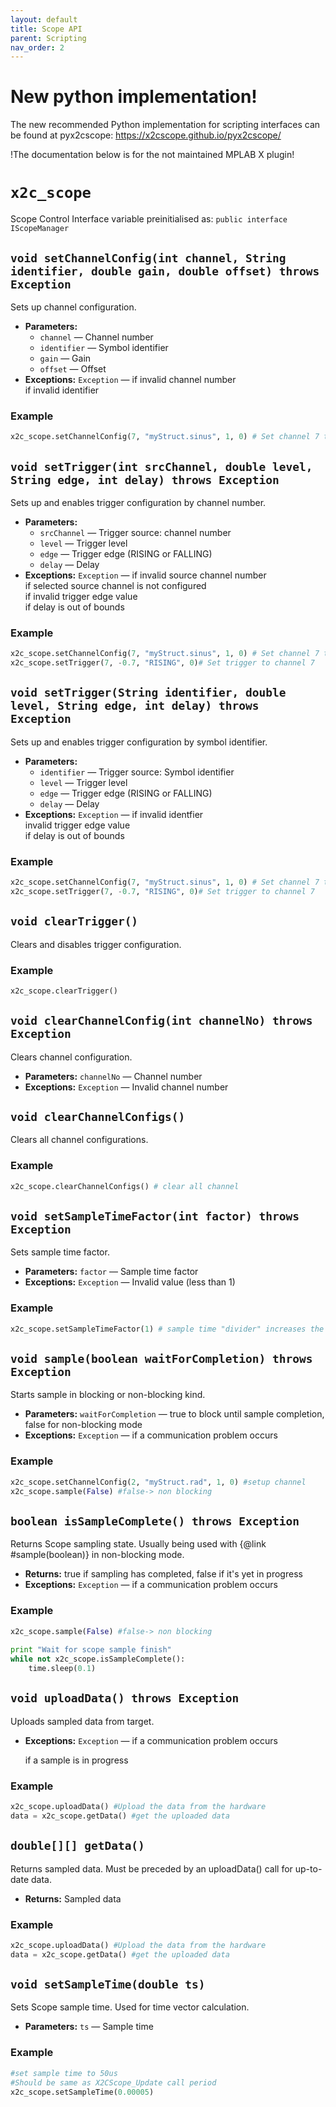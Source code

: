 ```yaml
---
layout: default
title: Scope API
parent: Scripting
nav_order: 2
---
```


# New python implementation!

The new recommended Python implementation for scripting interfaces can be found at pyx2cscope: https://x2cscope.github.io/pyx2cscope/

!The documentation below is for the not maintained MPLAB X plugin!

# `x2c_scope`

Scope Control Interface variable preinitialised as: `public interface IScopeManager`

## `void setChannelConfig(int channel, String identifier, double gain, double offset) throws Exception`

Sets up channel configuration.

 * **Parameters:**
   * `channel` — Channel number
   * `identifier` — Symbol identifier
   * `gain` — Gain
   * `offset` — Offset
 * **Exceptions:** `Exception` — if invalid channel number<br>
	if invalid identifier
	 
###  Example
```python
x2c_scope.setChannelConfig(7, "myStruct.sinus", 1, 0) # Set channel 7 to monitor the sinus variable
```

## `void setTrigger(int srcChannel, double level, String edge, int delay) throws Exception`

Sets up and enables trigger configuration by channel number.

 * **Parameters:**
   * `srcChannel` — Trigger source: channel number
   * `level` — Trigger level
   * `edge` — Trigger edge (RISING or FALLING)
   * `delay` — Delay
 * **Exceptions:** `Exception` — if invalid source channel number<br>
     if selected source channel is not configured<br>
     if invalid trigger edge value<br>
     if delay is out of bounds

###  Example
```python
x2c_scope.setChannelConfig(7, "myStruct.sinus", 1, 0) # Set channel 7 to monitor the sinus variable
x2c_scope.setTrigger(7, -0.7, "RISING", 0)# Set trigger to channel 7
```

## `void setTrigger(String identifier, double level, String edge, int delay) throws Exception`

Sets up and enables trigger configuration by symbol identifier.

 * **Parameters:**
   * `identifier` — Trigger source: Symbol identifier
   * `level` — Trigger level
   * `edge` — Trigger edge (RISING or FALLING)
   * `delay` — Delay
 * **Exceptions:** `Exception` — if invalid identfier<br>
     invalid trigger edge value<br>
     if delay is out of bounds

###  Example
```python
x2c_scope.setChannelConfig(7, "myStruct.sinus", 1, 0) # Set channel 7 to monitor the sinus variable
x2c_scope.setTrigger(7, -0.7, "RISING", 0)# Set trigger to channel 7
```

## `void clearTrigger()`

Clears and disables trigger configuration.

###  Example
```python
x2c_scope.clearTrigger()
```

## `void clearChannelConfig(int channelNo) throws Exception`

Clears channel configuration.

 * **Parameters:** `channelNo` — Channel number
 * **Exceptions:** `Exception` — Invalid channel number

## `void clearChannelConfigs()`

Clears all channel configurations.

###  Example
```python
x2c_scope.clearChannelConfigs() # clear all channel
```

## `void setSampleTimeFactor(int factor) throws Exception`

Sets sample time factor.

 * **Parameters:** `factor` — Sample time factor
 * **Exceptions:** `Exception` — Invalid value (less than 1)

###  Example
```python
x2c_scope.setSampleTimeFactor(1) # sample time "divider" increases the sampling time
```

## `void sample(boolean waitForCompletion) throws Exception`

Starts sample in blocking or non-blocking kind.

 * **Parameters:** `waitForCompletion` — true to block until sample completion, false for non-blocking mode
 * **Exceptions:** `Exception` — if a communication problem occurs

###  Example
```python
x2c_scope.setChannelConfig(2, "myStruct.rad", 1, 0) #setup channel
x2c_scope.sample(False) #false-> non blocking
```

## `boolean isSampleComplete() throws Exception`

Returns Scope sampling state. Usually being used with {@link #sample(boolean)} in non-blocking mode.

 * **Returns:** true if sampling has completed, false if it's yet in progress
 * **Exceptions:** `Exception` — if a communication problem occurs

###  Example
```python
x2c_scope.sample(False) #false-> non blocking
		
print "Wait for scope sample finish"
while not x2c_scope.isSampleComplete():
	time.sleep(0.1)
```

## `void uploadData() throws Exception`

Uploads sampled data from target.

 * **Exceptions:** `Exception` — if a communication problem occurs<br>

     if a sample is in progress

###  Example
```python
x2c_scope.uploadData() #Upload the data from the hardware
data = x2c_scope.getData() #get the uploaded data
```

## `double[][] getData()`

Returns sampled data. Must be preceded by an uploadData() call for up-to-date data.

 * **Returns:** Sampled data

###  Example
```python
x2c_scope.uploadData() #Upload the data from the hardware
data = x2c_scope.getData() #get the uploaded data
```

## `void setSampleTime(double ts)`

Sets Scope sample time. Used for time vector calculation.

 * **Parameters:** `ts` — Sample time
 
###  Example
```python
#set sample time to 50us
#Should be same as X2CScope_Update call period
x2c_scope.setSampleTime(0.00005) 
```